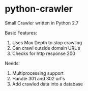 # python-crawler
Small Crawler written in Python 2.7

Basic Features:

1. Uses Max Depth to stop crawling
2. Can crawl outside domain URL's
3. Checks for http response 200

Needs:
1. Multiprocessing support
2. Handle 301 and 302 url's
3. Add crawled data into a database